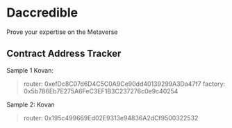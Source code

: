 # Daccredible

Prove your expertise on the Metaverse

## Contract Address Tracker

Sample 1 Kovan:
> router: 0xefDc8C07d6D4C5C0A9Ce90dd40139299A3Da47f7
> factory: 0x5b786Eb7E275A6FeC3EF1B3C237276c0e9c40254

Sample 2: Kovan
> router: 0x195c499669Ed02E9313e94836A2dCf9500322532